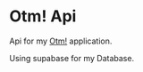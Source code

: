 # Otm! Api

Api for my [Otm!]([Otm!](https://github.com/andyret26/otm)) application.

Using supabase for my Database.
